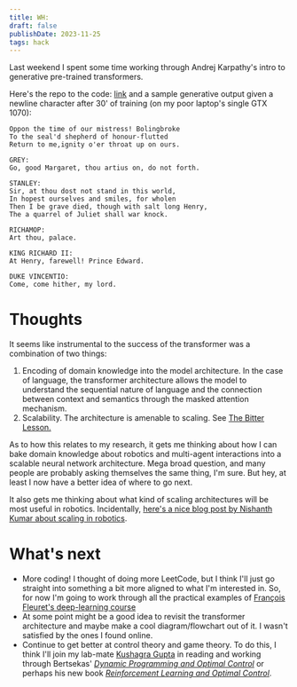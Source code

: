 ```yaml
---
title: WH: 
draft: false
publishDate: 2023-11-25
tags: hack
---
```


Last weekend I spent some time working through Andrej Karpathy's intro to generative pre-trained transformers. 

Here's the repo to the code: [link](https://github.com/fernandopalafox/hello_gpt) and a sample generative output given a newline character after 30' of training (on my poor laptop's single GTX 1070):

```
Oppon the time of our mistress! Bolingbroke
To the seal'd shepherd of honour-flutted
Return to me,ignity o'er throat up on ours.

GREY:
Go, good Margaret, thou artius on, do not forth.

STANLEY:
Sir, at thou dost not stand in this world,
In hopest ourselves and smiles, for wholen
Then I be grave died, though with salt long Henry,
The a quarrel of Juliet shall war knock.

RICHAMOP:
Art thou, palace.

KING RICHARD II:
At Henry, farewell! Prince Edward.

DUKE VINCENTIO:
Come, come hither, my lord.
```

# Thoughts
It seems like instrumental to the success of the transformer was a combination of two things: 
1. Encoding of domain knowledge into the model architecture. In the case of language, the transformer architecture allows the model to understand the sequential nature of language and the connection between context and semantics through the masked attention mechanism.
2. Scalability. The architecture is amenable to scaling. See [The Bitter Lesson.](http://www.incompleteideas.net/IncIdeas/BitterLesson.html)

As to how this relates to my research, it gets me thinking about how I can bake domain knowledge about robotics and multi-agent interactions into a scalable neural network architecture. Mega broad question, and many people are probably asking themselves the same thing, I'm sure. But hey, at least I now have a better idea of where to go next. 

It also gets me thinking about what kind of scaling architectures will be most useful in robotics. Incidentally, [here's a nice blog post by Nishanth Kumar about scaling in robotics](https://nishanthjkumar.com/Will-Scaling-Solve-Robotics-Perspectives-from-CoRL-2023/). 

# What's next
- More coding! I thought of doing more LeetCode, but I think I'll just go straight into something a bit more aligned to what I'm interested in. So, for now I'm going to work through all the practical examples of [François Fleuret's deep-learning course](https://fleuret.org/dlc/)
- At some point might be a good idea to revisit the transformer architecture and maybe make a cool diagram/flowchart out of it. I wasn't satisfied by the ones I found online. 
- Continue to get better at control theory and game theory. To do this, I think I'll join my lab-mate [Kushagra Gupta](https://clearoboticslab.github.io/people/kushagra_gupta/index.html) in reading and working through Bertsekas' [*Dynamic Programming and Optimal Control*](https://www.mit.edu/~dimitrib/dpbook.html) or perhaps his new book [*Reinforcement Learning and Optimal Control*](https://www.mit.edu/~dimitrib/RLbook.html).